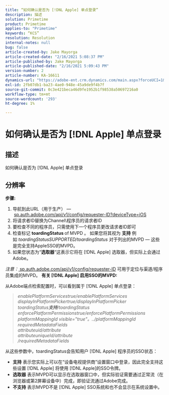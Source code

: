 ```yaml
---
title: “如何确认是否为 [!DNL Apple] 单点登录”
description: 描述
solution: Primetime
product: Primetime
applies-to: "Primetime"
keywords: “KCS”
resolution: Resolution
internal-notes: null
bug: false
article-created-by: Jake Mayorga
article-created-date: "2/16/2021 5:08:37 PM"
article-published-by: Jake Mayorga
article-published-date: "2/16/2021 5:09:43 PM"
version-number: 2
article-number: KA-16611
dynamics-url: "https://adobe-ent.crm.dynamics.com/main.aspx?forceUCI=1&pagetype=entityrecord&etn=knowledgearticle&id=4bf38297-7970-eb11-a812-00224809a536"
exl-id: 2fb07db1-ba23-4ae0-948e-45a9de9f4b7f
source-git-commit: 0c3e421beca46d9fe1952b1f98538a50697216a0
workflow-type: tm+mt
source-wordcount: '293'
ht-degree: 1%

---
```


# 如何确认是否为 [!DNL Apple] 单点登录

## 描述


如何确认是否为 [!DNL Apple] 单点登录


## 分辨率

<b>步骤:</b>
1. 导航到此URL（用于生产） —  [sp.auth.adobe.com/api/v1/config/requester-ID?deviceType=iOS](http://sp.auth.adobe.com/api/v1/config/ABC?deviceType=iOS)
2. 将请求者ID替换为Channel\程序员的请求者ID
3. 要检查不同的程序员，只需使用下一个程序员更改请求者ID即可
4. 检查标记 <b>toardingStatus </b>of<b> </b>MVPD 。 如果您将其视为 <b>支持</b> 例如 *toardingStatusSUPPORTED/toardingStatus* 对于列出的MVPD — 这些是完全支持AppleSSO的MVPD。
5. 如果您状态为“<b>选取器</b>“这表示它将在 [!DNL Apple] 选取器，但实际上会通过Adobe。


*注意：*[ sp.auth.adobe.com/api/v1/config/requester-ID](http://sp.auth.adobe.com/api/v1/config/ABC?deviceType=iOS) 可用于定位与渠道/程序员集成的MVPD。  <b>有关 [!DNL Apple] 启用SSO的MVPD:</b>

从Adobe端点检索配置时，可以看到属于 [!DNL Apple] 单点登录：


> *enablePlatformServicestrue/enablePlatformServices<br>displayInPlatformPickertrue/displayInPlatformPicker<br>toardingStatus<b>支持</b>/toardingStatus<br>enforcePlatformPermissionstrue/enforcePlatformPermissions<br>platformMappingId visible=&quot;true&quot;。../platformMappingId<br>requiredMetadataFields<br>attributeuid/attribute<br>attributeuniqueId/attribute<br>/requiredMetadataFields*


从这些参数中，toardingStatus会告知用户 [!DNL Apple] 程序员的SSO状态：

- <b>支持</b> 表示您实际上可以在“设备电视提供商”设置窗口中登录，因此完全支持这些设置 [!DNL Apple] 将使用 [!DNL Apple]的SSO令牌。
- <b>选取器</b> 表示MVPD可以显示在选取器窗口中，但实际验证需要通过正常流（在浏览器或第2屏幕设备中）完成，即验证流通过Adobe完成。
- <b>不支持</b> 表示MVPD不是 [!DNL Apple] SSO系统和也不会显示在系统设置中。
